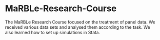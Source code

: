 # MaRBLe-Research-Course

The MaRBLe Research Course focused on the treatment of panel data. We received various data sets and analysed them according to the task. We also learned how to set up simulations in Stata. 
